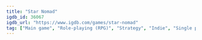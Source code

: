 ```yaml
---
title: "Star Nomad"
igdb_id: 36067
igdb_url: "https://www.igdb.com/games/star-nomad"
tag: ["Main game", "Role-playing (RPG)", "Strategy", "Indie", "Single player"]
---
```

